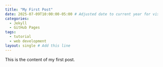 ```yaml
---
title: "My First Post"
date: 2025-07-09T10:00:00-05:00 # Adjusted date to current year for visibility
categories:
  - Jekyll
  - GitHub Pages
tags:
  - tutorial
  - web development
layout: single # Add this line
---
```

This is the content of my first post.
